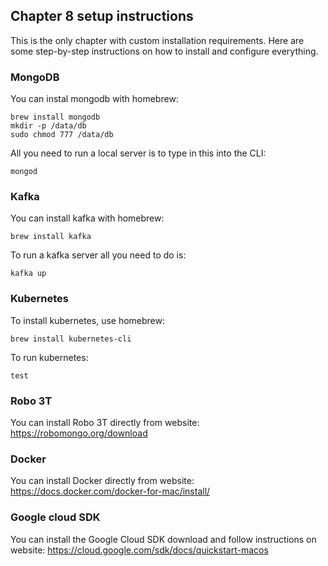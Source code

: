 ## Chapter 8 setup instructions

This is the only chapter with custom installation requirements. Here are some step-by-step instructions on how to install and configure everything.

### MongoDB 
You can instal mongodb with homebrew:
```
brew install mongodb
mkdir -p /data/db
sudo chmod 777 /data/db
```
All you need to run a local server is to type in this into the CLI:
```
mongod
```

### Kafka
You can install kafka with homebrew:
```
brew install kafka
```
To run a kafka server all you need to do is:
```
kafka up
```

### Kubernetes
To install kubernetes, use homebrew:
```
brew install kubernetes-cli
```
To run kubernetes:
```
test
```

### Robo 3T 
You can install Robo 3T directly from website: https://robomongo.org/download

### Docker  
You can install Docker directly from website: https://docs.docker.com/docker-for-mac/install/

### Google cloud SDK
You can install the Google Cloud SDK download and follow instructions on website: https://cloud.google.com/sdk/docs/quickstart-macos
